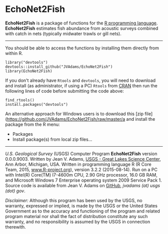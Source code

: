 EchoNet2Fish
============

**EchoNet2Fish** is a package of functions for the [R programming language](http://www.r-project.org/).  **EchoNet2Fish** estimates fish abundance from acoustic surveys combined with catch in nets (typically midwater trawls or gill nets).

- - -

You should be able to access the functions by installing them directly from within R.

	library("devtools")
	devtools::install_github("JVAdams/EchoNet2Fish")
	library(EchoNet2Fish)

If you don't already have `Rtools` and `devtools`, you will need to download and install (as administrator, if using a PC) `Rtools` from [CRAN](http://cran.r-project.org/bin/windows/Rtools/) then run the following lines of code before submitting the code above:

	find_rtools()
	install.packages("devtools")

An alternative approach for Windows users is to download this [zip file](https://github.com/JVAdams/EchoNet2Fish/raw/master/a and install the package from the R menu:
- Packages
- Install package(s) from local zip files...
	
- - -

_U.S. Geological Survey_ (USGS) Computer Program **EchoNet2Fish** version 0.0.0.9003. 
Written by Jean V. Adams, [USGS - Great Lakes Science Center](http://www.glsc.usgs.gov/), Ann Arbor, Michigan, USA. 
Written in programming language R (R Core Team, 2015, www.R-project.org), version 3.2.2 (2015-08-14). 
Run on a PC with Intel(R) Core(TM) I7-4600m CPU, 2.90 GHz processor, 16.0 GB RAM, and Microsoft Windows 7 Enterprise operating system 2009 Service Pack 1. 
Source code is available from Jean V. Adams on [GitHub](https://github.com/JVAdams/EchoNet2Fish), _jvadams (at) usgs (dot) gov_.

_Disclaimer:_ Although this program has been used by the USGS, no warranty, expressed or implied, is made by the USGS or the United States Government as to the accuracy and functioning of the program and related program material nor shall the fact of distribution constitute any such warranty, and no responsibility is assumed by the USGS in connection therewith.
